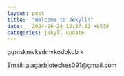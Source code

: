 ```yaml
---
layout: post
title:  "Welcome to Jekyll!"
date:   2024-06-24 12:37:33 +0530
categories: jekyll update
---
```

ggmskmvksdmvkodbkdb k

Email: alagarbioteches091@gmail.com 

